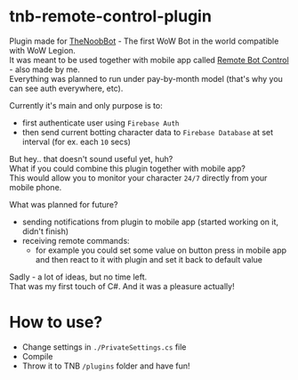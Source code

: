 # tnb-remote-control-plugin
Plugin made for [TheNoobBot](http://thenoobbot.com/) - The first WoW Bot in the world compatible with WoW Legion.<br>
It was meant to be used together with mobile app called [Remote Bot Control](https://github.com/drptbl/remotecontrol-app) - also made by me.<br>
Everything was planned to run under pay-by-month model (that's why you can see auth everywhere, etc).

Currently it's main and only purpose is to:
- first authenticate user using `Firebase Auth`
- then send current botting character data to `Firebase Database` at set interval (for ex. each `10` secs)

But hey.. that doesn't sound useful yet, huh?<br>
What if you could combine this plugin together with mobile app?<br>
This would allow you to monitor your character `24/7` directly from your mobile phone.

What was planned for future?
- sending notifications from plugin to mobile app (started working on it, didn't finish)
- receiving remote commands:
    - for example you could set some value on button press in mobile app and then react to it with plugin and set it back to default value

Sadly - a lot of ideas, but no time left.<br>
That was my first touch of C#. And it was a pleasure actually!

# How to use?
- Change settings in `./PrivateSettings.cs` file
- Compile
- Throw it to TNB `/plugins` folder and have fun!